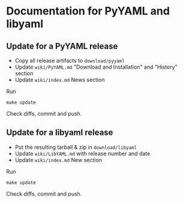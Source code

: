 # Documentation for PyYAML and libyaml

## Update for a PyYAML release

* Copy all release artifacts to `download/pyyaml`
* Update `wiki/PyYAML.md` "Download and Installation" and "History" section
* Update `wiki/index.md` News section

Run

    make update

Check diffs, commit and push.

## Update for a libyaml release

* Put the resulting tarball & zip in `download/libyaml`
* Update `wiki/LibYAML.md` with release number and date
* Update `wiki/index.md` New section

Run

    make update

Check diffs, commit and push.
